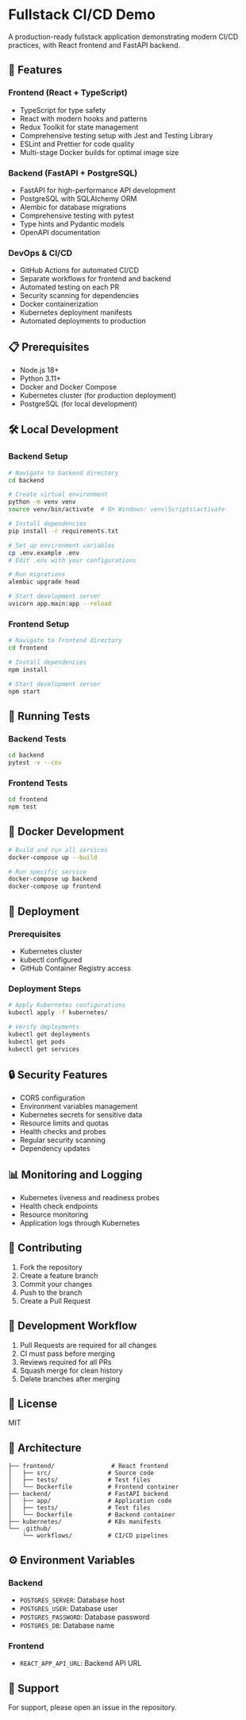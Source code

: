 # Fullstack CI/CD Demo

A production-ready fullstack application demonstrating modern CI/CD practices, with React frontend and FastAPI backend.

## 🚀 Features

### Frontend (React + TypeScript)
- TypeScript for type safety
- React with modern hooks and patterns
- Redux Toolkit for state management
- Comprehensive testing setup with Jest and Testing Library
- ESLint and Prettier for code quality
- Multi-stage Docker builds for optimal image size

### Backend (FastAPI + PostgreSQL)
- FastAPI for high-performance API development
- PostgreSQL with SQLAlchemy ORM
- Alembic for database migrations
- Comprehensive testing with pytest
- Type hints and Pydantic models
- OpenAPI documentation

### DevOps & CI/CD
- GitHub Actions for automated CI/CD
- Separate workflows for frontend and backend
- Automated testing on each PR
- Security scanning for dependencies
- Docker containerization
- Kubernetes deployment manifests
- Automated deployments to production

## 📋 Prerequisites

- Node.js 18+
- Python 3.11+
- Docker and Docker Compose
- Kubernetes cluster (for production deployment)
- PostgreSQL (for local development)

## 🛠 Local Development

### Backend Setup
```bash
# Navigate to backend directory
cd backend

# Create virtual environment
python -m venv venv
source venv/bin/activate  # On Windows: venv\Scripts\activate

# Install dependencies
pip install -r requirements.txt

# Set up environment variables
cp .env.example .env
# Edit .env with your configurations

# Run migrations
alembic upgrade head

# Start development server
uvicorn app.main:app --reload
```

### Frontend Setup
```bash
# Navigate to frontend directory
cd frontend

# Install dependencies
npm install

# Start development server
npm start
```

## 🧪 Running Tests

### Backend Tests
```bash
cd backend
pytest -v --cov
```

### Frontend Tests
```bash
cd frontend
npm test
```

## 🐋 Docker Development

```bash
# Build and run all services
docker-compose up --build

# Run specific service
docker-compose up backend
docker-compose up frontend
```

## 🚀 Deployment

### Prerequisites
- Kubernetes cluster
- kubectl configured
- GitHub Container Registry access

### Deployment Steps
```bash
# Apply Kubernetes configurations
kubectl apply -f kubernetes/

# Verify deployments
kubectl get deployments
kubectl get pods
kubectl get services
```

## 🔒 Security Features

- CORS configuration
- Environment variables management
- Kubernetes secrets for sensitive data
- Resource limits and quotas
- Health checks and probes
- Regular security scanning
- Dependency updates

## 📊 Monitoring and Logging

- Kubernetes liveness and readiness probes
- Health check endpoints
- Resource monitoring
- Application logs through Kubernetes

## 🤝 Contributing

1. Fork the repository
2. Create a feature branch
3. Commit your changes
4. Push to the branch
5. Create a Pull Request

## 📝 Development Workflow

1. Pull Requests are required for all changes
2. CI must pass before merging
3. Reviews required for all PRs
4. Squash merge for clean history
5. Delete branches after merging

## 📄 License

MIT

## 🔗 Architecture

```plaintext
├── frontend/                # React frontend
│   ├── src/                # Source code
│   ├── tests/              # Test files
│   └── Dockerfile          # Frontend container
├── backend/                # FastAPI backend
│   ├── app/                # Application code
│   ├── tests/              # Test files
│   └── Dockerfile          # Backend container
├── kubernetes/             # K8s manifests
└── .github/
    └── workflows/          # CI/CD pipelines
```

## ⚙️ Environment Variables

### Backend
- `POSTGRES_SERVER`: Database host
- `POSTGRES_USER`: Database user
- `POSTGRES_PASSWORD`: Database password
- `POSTGRES_DB`: Database name

### Frontend
- `REACT_APP_API_URL`: Backend API URL

## 👥 Support

For support, please open an issue in the repository.